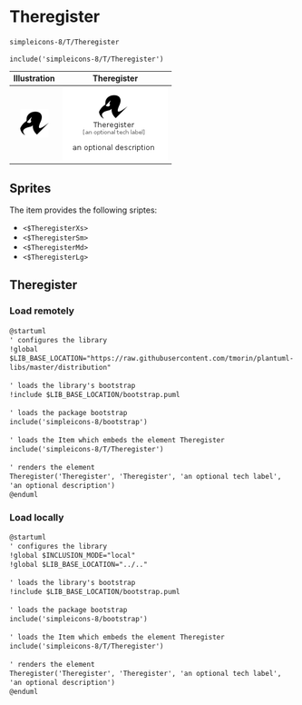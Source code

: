 # Theregister


```text
simpleicons-8/T/Theregister
```

```text
include('simpleicons-8/T/Theregister')
```



| Illustration | Theregister |
| :---: | :---: |
| ![illustration for Illustration](../../simpleicons-8/T/Theregister.png) | ![illustration for Theregister](../../simpleicons-8/T/Theregister.Local.png) |



## Sprites
The item provides the following sriptes:

- `<$TheregisterXs>`
- `<$TheregisterSm>`
- `<$TheregisterMd>`
- `<$TheregisterLg>`





## Theregister

### Load remotely
```plantuml
@startuml
' configures the library
!global $LIB_BASE_LOCATION="https://raw.githubusercontent.com/tmorin/plantuml-libs/master/distribution"

' loads the library's bootstrap
!include $LIB_BASE_LOCATION/bootstrap.puml

' loads the package bootstrap
include('simpleicons-8/bootstrap')

' loads the Item which embeds the element Theregister
include('simpleicons-8/T/Theregister')

' renders the element
Theregister('Theregister', 'Theregister', 'an optional tech label', 'an optional description')
@enduml
```

### Load locally
```plantuml
@startuml
' configures the library
!global $INCLUSION_MODE="local"
!global $LIB_BASE_LOCATION="../.."

' loads the library's bootstrap
!include $LIB_BASE_LOCATION/bootstrap.puml

' loads the package bootstrap
include('simpleicons-8/bootstrap')

' loads the Item which embeds the element Theregister
include('simpleicons-8/T/Theregister')

' renders the element
Theregister('Theregister', 'Theregister', 'an optional tech label', 'an optional description')
@enduml
```

